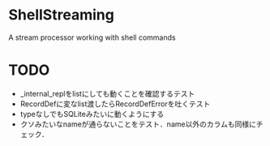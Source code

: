 # ShellStreaming
A stream processor working with shell commands

# TODO
- _internal_replをlistにしても動くことを確認するテスト
- RecordDefに変なlist渡したらRecordDefErrorを吐くテスト
- typeなしでもSQLiteみたいに動くようにする
- クソみたいなnameが通らないことをテスト．name以外のカラムも同様にチェック．
